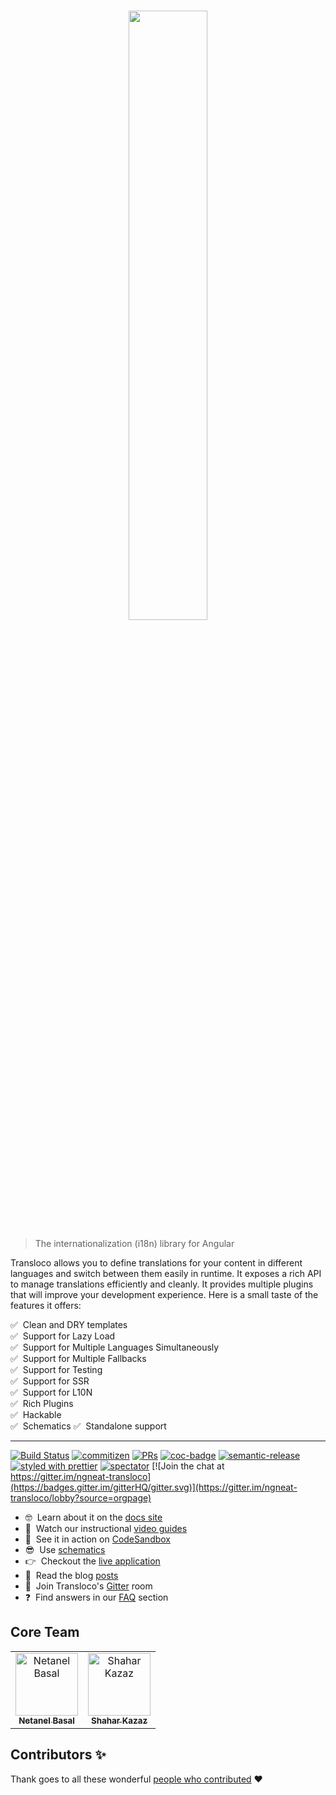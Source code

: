 <br />
<p align="center">
 <img width="50%" height="50%" src="./logo.svg">
</p>

> The internationalization (i18n) library for Angular

Transloco allows you to define translations for your content in different languages and switch between them easily in runtime.
It exposes a rich API to manage translations efficiently and cleanly. It provides multiple plugins that will improve your development experience. Here is a small taste of the features it offers:

✅ &nbsp;Clean and DRY templates  
✅ &nbsp;Support for Lazy Load  
✅ &nbsp;Support for Multiple Languages Simultaneously  
✅ &nbsp;Support for Multiple Fallbacks  
✅ &nbsp;Support for Testing  
✅ &nbsp;Support for SSR  
✅ &nbsp;Support for L10N  
✅ &nbsp;Rich Plugins  
✅ &nbsp;Hackable  
✅ &nbsp;Schematics
✅ &nbsp;Standalone support

<hr />

[![Build Status](https://github.com/ngneat/transloco/actions/workflows/ci.yml/badge.svg)]()
[![commitizen](https://img.shields.io/badge/commitizen-friendly-brightgreen.svg?style=flat-square)]()
[![PRs](https://img.shields.io/badge/PRs-welcome-brightgreen.svg?style=flat-square)]()
[![coc-badge](https://img.shields.io/badge/codeof-conduct-ff69b4.svg?style=flat-square)]()
[![semantic-release](https://img.shields.io/badge/%20%20%F0%9F%93%A6%F0%9F%9A%80-semantic--release-e5079.svg?style=flat-square)](https://github.com/semantic-release/semantic-release)
[![styled with prettier](https://img.shields.io/badge/styled_with-prettier-ff69b4.svg?style=flat-square)](https://github.com/prettier/prettier)
[![spectator](https://img.shields.io/badge/tested%20with-spectator-2196F3.svg?style=flat-square)](https://github.com/ngneat/spectator)
[![Join the chat at https://gitter.im/ngneat-transloco](https://badges.gitter.im/gitterHQ/gitter.svg)](https://gitter.im/ngneat-transloco/lobby?source=orgpage)

- 🤓 &nbsp;Learn about it on the [docs site](https://ngneat.github.io/transloco/)
- 🎥 &nbsp;Watch our instructional [video guides](https://www.youtube.com/watch?v=MYkYcafJdGw&list=PLTuTW7EgL6ouXk5BqE4zWdDJkAuC4HTWi)
- 🚀 &nbsp;See it in action on [CodeSandbox](https://codesandbox.io/s/ngneat-transloco-kn52hs)
- 😎 &nbsp;Use [schematics](https://ngneat.github.io/transloco/docs/schematics)
- 👉 &nbsp;Checkout the [live application](https://ngneat.github.io/transloco/live-app)
- 📖 &nbsp;Read the blog [posts](https://ngneat.github.io/transloco/docs/blog-posts)
- 🍄 &nbsp;Join Transloco's [Gitter](https://gitter.im/ngneat-transloco/lobby?source=orgpage) room
- ❓ &nbsp;Find answers in our [FAQ](https://ngneat.github.io/transloco/docs/faq) section

## Core Team

<table>
  <tr>
    <td align="center"><a href="https://www.netbasal.com"><img src="https://avatars1.githubusercontent.com/u/6745730?v=4" width="100px;" alt="Netanel Basal"/><br /><sub><b>Netanel Basal</b></sub></a><br /></td>
    <td align="center"><a href="https://github.com/shaharkazaz"><img src="https://avatars2.githubusercontent.com/u/17194830?v=4" width="100px;" alt="Shahar Kazaz"/><br /><sub><b>Shahar Kazaz</b></sub></a><br /></td>
    </tr>
</table>

## Contributors ✨

Thank goes to all these wonderful [people who contributed](https://github.com/ngneat/transloco/graphs/contributors) ❤️
